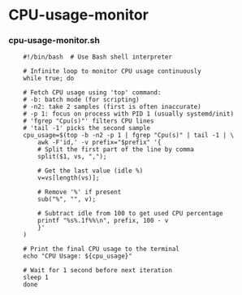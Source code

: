 
 # CPU-usage-monitor

 ### cpu-usage-monitor.sh

        #!/bin/bash  # Use Bash shell interpreter

        # Infinite loop to monitor CPU usage continuously
        while true; do

        # Fetch CPU usage using 'top' command:
        # -b: batch mode (for scripting)
        # -n2: take 2 samples (first is often inaccurate)
        # -p 1: focus on process with PID 1 (usually systemd/init)
        # 'fgrep "Cpu(s)"' filters CPU lines
        # 'tail -1' picks the second sample
        cpu_usage=$(top -b -n2 -p 1 | fgrep "Cpu(s)" | tail -1 | \
            awk -F'id,' -v prefix="$prefix" '{
            # Split the first part of the line by comma
            split($1, vs, ",");

            # Get the last value (idle %)
            v=vs[length(vs)];

            # Remove '%' if present
            sub("%", "", v);

            # Subtract idle from 100 to get used CPU percentage
            printf "%s%.1f%%\n", prefix, 100 - v
            }'
        )

        # Print the final CPU usage to the terminal
        echo "CPU Usage: ${cpu_usage}"

        # Wait for 1 second before next iteration
        sleep 1
        done


